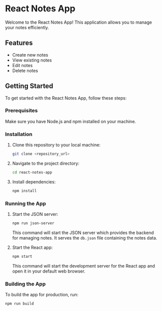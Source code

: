 # React Notes App

Welcome to the React Notes App! This application allows you to manage your notes efficiently.

## Features

- Create new notes
- View existing notes
- Edit notes
- Delete notes

## Getting Started

To get started with the React Notes App, follow these steps:

### Prerequisites

Make sure you have Node.js and npm installed on your machine.

### Installation

1. Clone this repository to your local machine:

    ```bash
    git clone <repository_url>
    ```

2. Navigate to the project directory:

    ```bash
    cd react-notes-app
    ```

3. Install dependencies:

    ```bash
    npm install
    ```

### Running the App

1. Start the JSON server:

    ```bash
    npm run json-server
    ```

    This command will start the JSON server which provides the backend for managing notes. It serves the `db.json` file containing the notes data.

2. Start the React app:

    ```bash
    npm start
    ```

    This command will start the development server for the React app and open it in your default web browser.

### Building the App

To build the app for production, run:

```bash
npm run build
```
